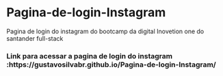 # Pagina-de-login-Instagram
 Pagina de login do instagram do bootcamp da digital Inovetion one do santander full-stack
<h3>Link para acessar a pagina de login do instagram :https://gustavosilvabr.github.io/Pagina-de-login-Instagram/</h3> 
